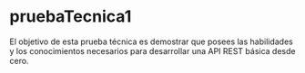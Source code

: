 # pruebaTecnica1
El objetivo de esta prueba técnica es demostrar que posees las habilidades y los conocimientos necesarios para desarrollar una API REST básica desde cero.
